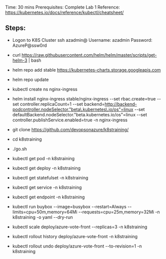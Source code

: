 Time: 30 mins
Prerequisites:
Complete Lab 1
Reference:
https://kubernetes.io/docs/reference/kubectl/cheatsheet/

## Steps:
- Logon to K8S Cluster ssh azadmin@<Public IP>
Username: azadmin
Password: AzureP@ssw0rd

- curl https://raw.githubusercontent.com/helm/helm/master/scripts/get-helm-3 | bash
- helm repo add stable https://kubernetes-charts.storage.googleapis.com
- helm repo update
- kubectl create ns nginx-ingress
- helm install nginx-ingress stable/nginx-ingress --set rbac.create=true --set controller.replicaCount=1 --set backend=http://backend-podcontroller.nodeSelector."beta\.kubernetes\.io/os"=linux --set defaultBackend.nodeSelector."beta\.kubernetes\.io/os"=linux --set controller.publishService.enabled=true -n nginx-ingress
- git clone https://github.com/devopsonazure/k8straining/
- cd k8straining
- ./go.sh
- kubectl get pod -n k8straining
- kubectl get deploy -n k8straining
- kubectl get statefulset -n k8straining
- kubectl get service -n k8straining
- kubectl get endpoint -n k8straining
- kubectl run buybox --image=busybox --restart=Always --limits=cpu=50m,memory=64Mi --requests=cpu=25m,memory=32Mi -n k8straining -o yaml --dry-run
- kubectl scale deploy/azure-vote-front --replicas=3 -n k8straining
- kubectl rollout history deploy/azure-vote-front -n k8straining
- kubectl rollout undo deploy/azure-vote-front --to-revision=1 -n k8straining 

